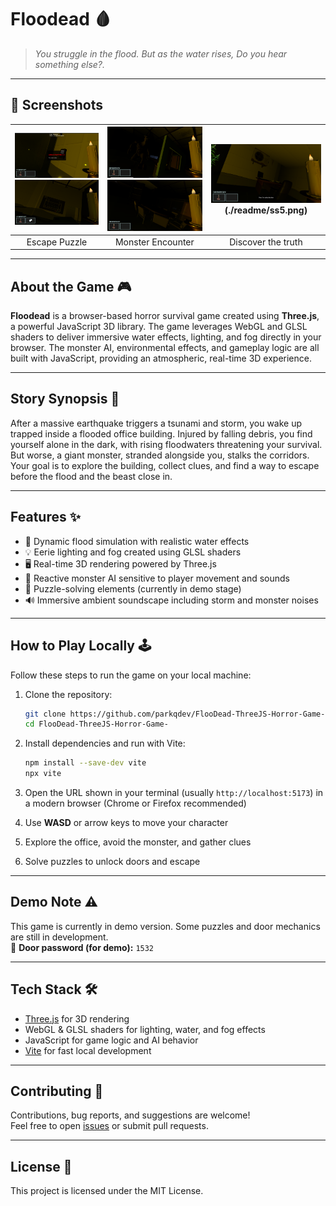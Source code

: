 # Floodead 🩸

> *You struggle in the flood. But as the water rises, Do you hear something else?.*

---

## 🎥 Screenshots

| ![ss1](./readme/ss1.png) ![ss1](./readme/ss4.png)  | ![ss2](./readme/ss2.png) ![ss1](./readme/ss6.png)  | ![ss3](./readme/ss3.png) (./readme/ss5.png) |
|:------------------------------:|:------------------------------:|:------------------------------:|
| Escape Puzzle                | Monster Encounter                | Discover the truth


---

## About the Game 🎮

**Floodead** is a browser-based horror survival game created using **Three.js**, a powerful JavaScript 3D library. The game leverages WebGL and GLSL shaders to deliver immersive water effects, lighting, and fog directly in your browser. The monster AI, environmental effects, and gameplay logic are all built with JavaScript, providing an atmospheric, real-time 3D experience.

---

## Story Synopsis 📖

After a massive earthquake triggers a tsunami and storm, you wake up trapped inside a flooded office building. Injured by falling debris, you find yourself alone in the dark, with rising floodwaters threatening your survival. But worse, a giant monster, stranded alongside you, stalks the corridors. Your goal is to explore the building, collect clues, and find a way to escape before the flood and the beast close in.

---

## Features ✨

- 🌊 Dynamic flood simulation with realistic water effects  
- 💡 Eerie lighting and fog created using GLSL shaders  
- 🖥️ Real-time 3D rendering powered by Three.js  
- 👾 Reactive monster AI sensitive to player movement and sounds  
- 🧩 Puzzle-solving elements (currently in demo stage)  
- 🔊 Immersive ambient soundscape including storm and monster noises  

---

## How to Play Locally 🕹️

Follow these steps to run the game on your local machine:

1. Clone the repository:
    ```bash
    git clone https://github.com/parkqdev/FlooDead-ThreeJS-Horror-Game-.git
    cd FlooDead-ThreeJS-Horror-Game-
    ```

2. Install dependencies and run with Vite:
    ```bash
    npm install --save-dev vite
    npx vite
    ```

3. Open the URL shown in your terminal (usually `http://localhost:5173`) in a modern browser (Chrome or Firefox recommended)

4. Use **WASD** or arrow keys to move your character

5. Explore the office, avoid the monster, and gather clues

6. Solve puzzles to unlock doors and escape

---

## Demo Note ⚠️

This game is currently in demo version. Some puzzles and door mechanics are still in development.  
🔑 **Door password (for demo):** `1532`

---

## Tech Stack 🛠️

- [Three.js](https://threejs.org/) for 3D rendering  
- WebGL & GLSL shaders for lighting, water, and fog effects  
- JavaScript for game logic and AI behavior  
- [Vite](https://vitejs.dev/) for fast local development  

---

## Contributing 🤝

Contributions, bug reports, and suggestions are welcome!  
Feel free to open [issues](https://github.com/parkqdev/FlooDead-ThreeJS-Horror-Game-/issues) or submit pull requests.

---

## License 📄

This project is licensed under the MIT License.
